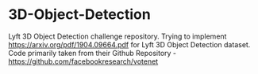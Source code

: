# 3D-Object-Detection
Lyft 3D Object Detection challenge repository. Trying to  implement https://arxiv.org/pdf/1904.09664.pdf for Lyft 3D Object Detection dataset. Code primarily taken from their Github Repository - https://github.com/facebookresearch/votenet
